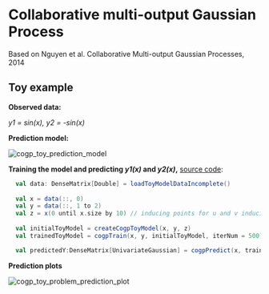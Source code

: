 # Collaborative multi-output Gaussian Process

Based on Nguyen et al. Collaborative Multi-output Gaussian Processes, 2014

## Toy example

**Observed data:**

*y1 = sin(x), y2 = -sin(x)*

**Prediction model:**

![cogp_toy_prediction_model](https://raw.github.com/danielkorzekwa/bayes-scala-gp/master/doc/cogp/cogp_toy_prediction_model.png)

**Training the model and predicting *y1(x)* and *y2(x)*,**
[source code](https://github.com/danielkorzekwa/bayes-scala-gp/blob/master/src/test/scala/dk/gp/cogp/cogpPredictToyProblemDemo.scala):

```scala
  val data: DenseMatrix[Double] = loadToyModelDataIncomplete()
  
  val x = data(::, 0)
  val y = data(::, 1 to 2)
  val z = x(0 until x.size by 10) // inducing points for u and v inducing variables
  
  val initialToyModel = createCogpToyModel(x, y, z)
  val trainedToyModel = cogpTrain(x, y, initialToyModel, iterNum = 500)

  val predictedY:DenseMatrix[UnivariateGaussian] = cogpPredict(x, trainedToyModel)
```

**Prediction plots**

![cogp_toy_problem_prediction_plot](https://raw.github.com/danielkorzekwa/bayes-scala-gp/master/doc/cogp/cogp_toy_problem_prediction_plot.png)
